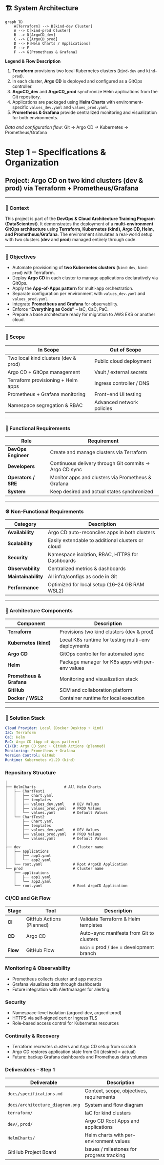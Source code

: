 ## 🏗️ System Architecture


```mermaid
graph TD
    A[Terraform] --> B[kind-dev Cluster]
    A --> C[kind-prod Cluster]
    B --> D[ArgoCD_dev]
    C --> E[ArgoCD_prod]
    D --> F[Helm Charts / Applications]
    E --> F
    F --> G[Prometheus & Grafana]
```
**Legend & Flow Description**
1. **Terraform** provisions two local Kubernetes clusters (`kind-dev` and `kind-prod`).
2. In each cluster, **Argo CD** is deployed and configured as a GitOps controller.
3. **ArgoCD_dev** and **ArgoCD_prod** synchronize Helm applications from the Git repository.
4. Applications are packaged using **Helm Charts** with environment-specific `values_dev.yaml` and `values_prod.yaml`.
5. **Prometheus & Grafana** provide centralized monitoring and visualization for both environments.

*Data and configuration flow:*
Git → Argo CD → Kubernetes → Prometheus/Grafana


# Step 1 – Specifications & Organization
## Project: **Argo CD on two kind clusters (dev & prod) via Terraform + Prometheus/Grafana**

---

### 🧩 Context
This project is part of the **DevOps & Cloud Architecture Training Program (DataScientest)**.
It demonstrates the deployment of a **multi-environment GitOps architecture** using **Terraform, Kubernetes (kind), Argo CD, Helm, and Prometheus/Grafana**.
The environment simulates a real-world setup with two clusters (**dev** and **prod**) managed entirely through code.

---

### 🎯 Objectives
- Automate provisioning of **two Kubernetes clusters** (`kind-dev`, `kind-prod`) with Terraform.
- Deploy **Argo CD** in each cluster to manage applications declaratively via GitOps.
- Apply the **App-of-Apps pattern** for multi-app orchestration.
- Separate configuration per environment with `values_dev.yaml` and `values_prod.yaml`.
- Integrate **Prometheus and Grafana** for observability.
- Enforce **“Everything as Code”** – IaC, CaC, PaC.
- Prepare a base architecture ready for migration to AWS EKS or another cloud.

---

### 🧭 Scope
| In Scope | Out of Scope |
|-----------|--------------|
| Two local kind clusters (dev & prod) | Public cloud deployment |
| Argo CD + GitOps management | Vault / external secrets |
| Terraform provisioning + Helm apps | Ingress controller / DNS |
| Prometheus + Grafana monitoring | Front-end UI testing |
| Namespace segregation & RBAC | Advanced network policies |

---

### 👥 Functional Requirements
| Role | Requirement |
|-------|-------------|
| **DevOps Engineer** | Create and manage clusters via Terraform |
| **Developers** | Continuous delivery through Git commits → Argo CD sync |
| **Operators / SRE** | Monitor apps and clusters via Prometheus & Grafana |
| **System** | Keep desired and actual states synchronized |

---

### ⚙️ Non-Functional Requirements
| Category | Description |
|-----------|-------------|
| **Availability** | Argo CD auto-reconciles apps in both clusters |
| **Scalability** | Easily extendable to additional clusters or cloud |
| **Security** | Namespace isolation, RBAC, HTTPS for Dashboards |
| **Observability** | Centralized metrics & dashboards |
| **Maintainability** | All infra/configs as code in Git |
| **Performance** | Optimized for local setup (16–24 GB RAM WSL2) |

---

### 🧱 Architecture Components
| Component | Description |
|------------|-------------|
| **Terraform** | Provisions two kind clusters (dev & prod) |
| **Kubernetes (kind)** | Local K8s runtime for testing multi-env deployments |
| **Argo CD** | GitOps controller for automated sync |
| **Helm** | Package manager for K8s apps with per-env values |
| **Prometheus & Grafana** | Monitoring and visualization stack |
| **GitHub** | SCM and collaboration platform |
| **Docker / WSL2** | Container runtime for local execution |

---

### 🧰 Solution Stack
```yaml
Cloud Provider: Local (Docker Desktop + kind)
IaC: Terraform
CaC: Helm
PaC: Argo CD (App-of-Apps pattern)
CI/CD: Argo CD Sync + GitHub Actions (planned)
Monitoring: Prometheus + Grafana
Version Control: GitHub
Runtime: Kubernetes v1.29 (kind)
```

### Repository Structure
```
│
├── HelmCharts             # All Helm Charts
│   ├── ChartTest1
│   │   ├── Chart.yaml
│   │   ├── templates
│   │   ├── values_dev.yaml    # DEV Values
│   │   ├── values_prod.yaml   # PROD Values
│   │   └── values.yaml        # Default Values
│   └── ChartTest2
│       ├── Chart.yaml
│       ├── templates
│       ├── values_dev.yaml    # DEV Values
│       ├── values_prod.yaml   # PROD Values
│       └── values.yaml        # Default Values
│
├── dev                        # Cluster name
│   ├── applications
│   │   ├── app1.yaml
│   │   └── app2.yaml
│   └── root.yaml              # Root ArgoCD Application
└── prod                       # Cluster name
    ├── applications
    │   ├── app1.yaml
    │   └── app2.yaml
    └── root.yaml              # Root ArgoCD Application
```


###  CI/CD and Git Flow

| Stage    | Tool                     | Description                                |
| -------- | ------------------------ | ------------------------------------------ |
| **CI**   | GitHub Actions (Planned) | Validate Terraform & Helm templates        |
| **CD**   | Argo CD                  | Auto-sync manifests from Git to clusters   |
| **Flow** | GitHub Flow              | `main` = prod / `dev` = development branch |

### Monitoring & Observability

- Prometheus collects cluster and app metrics
- Grafana visualizes data through dashboards
- Future integration with Alertmanager for alerting

### Security
- Namespace-level isolation (argocd-dev, argocd-prod)
- HTTPS via self-signed cert or Ingress TLS
- Role-based access control for Kubernetes resources

### Continuity & Recovery
- Terraform recreates clusters and Argo CD setup from scratch
- Argo CD restores application state from Git (desired = actual)
- Future: backup Grafana dashboards and Prometheus data volumes

### Deliverables – Step 1

| Deliverable                     | Description                               |
| ------------------------------- | ----------------------------------------- |
| `docs/specifications.md`        | Context, scope, objectives, requirements  |
| `docs/architecture_diagram.png` | System and flow diagram                   |
| `terraform/`                    | IaC for kind clusters                     |
| `dev/`, `prod/`                 | Argo CD Root Apps and applications        |
| `HelmCharts/`                   | Helm charts with per-environment values   |
| GitHub Project Board            | Issues / milestones for progress tracking |
